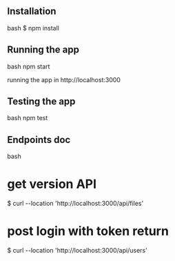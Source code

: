 ## Installation

bash
$ npm install

## Running the app

bash npm start

running the app in http://localhost:3000

## Testing the app

bash npm test

## Endpoints doc

bash
# get version API
$ curl --location 'http://localhost:3000/api/files'

# post login with token return
$ curl --location 'http://localhost:3000/api/users'
